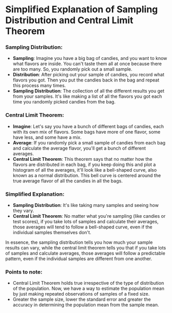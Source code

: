 # Simplified Explanation of Sampling Distribution and Central Limit Theorem

### Sampling Distribution:
- **Sampling**: Imagine you have a big bag of candies, and you want to know what flavors are inside. You can't taste them all at once because there are too many. So, you randomly pick out a small sample.
- **Distribution**: After picking out your sample of candies, you record what flavors you got. Then you put the candies back in the bag and repeat this process many times.
- **Sampling Distribution**: The collection of all the different results you get from your samples. It's like making a list of all the flavors you got each time you randomly picked candies from the bag.

### Central Limit Theorem:
- **Imagine**: Let's say you have a bunch of different bags of candies, each with its own mix of flavors. Some bags have more of one flavor, some have less, and some have a mix.
- **Average**: If you randomly pick a small sample of candies from each bag and calculate the average flavor, you'll get a bunch of different averages.
- **Central Limit Theorem**: This theorem says that no matter how the flavors are distributed in each bag, if you keep doing this and plot a histogram of all the averages, it'll look like a bell-shaped curve, also known as a normal distribution. This bell curve is centered around the true average flavor of all the candies in all the bags.
  
### Simplified Explanation:
- **Sampling Distribution**: It's like taking many samples and seeing how they vary.
- **Central Limit Theorem**: No matter what you're sampling (like candies or test scores), if you take lots of samples and calculate their averages, those averages will tend to follow a bell-shaped curve, even if the individual samples themselves don't.

In essence, the sampling distribution tells you how much your sample results can vary, while the central limit theorem tells you that if you take lots of samples and calculate averages, those averages will follow a predictable pattern, even if the individual samples are different from one another.


### Points to note:

- Central Limit Theorem holds true irrespective of the type of distribution of the population.
Now, we have a way to estimate the population mean by just making repeated observations of samples of a fixed size.
- Greater the sample size, lower the standard error and greater the accuracy in determining the population mean from the sample mean.
